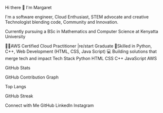 Hi there 👋 I'm Margaret

I'm a software engineer, Cloud Enthusiast, STEM advocate and creative Technologist blending code, Community and Innovation.

Currently pursuing a BSc in Mathematics and Computer Science at Kenyatta University

👩🏿AWS Certified Cloud Practitioner |re/start Graduate
🧠Skilled in Python, C++, Web Development (HTML, CSS, Java Script)
💻 Building solutions that merge tech and impact
Tech Stack
Python HTML CSS C++ JavaScript AWS

GitHub Stats

GitHub Contribution Graph

Top Langs

GitHub Streak

Connect with Me
GitHub LinkedIn Instagram
